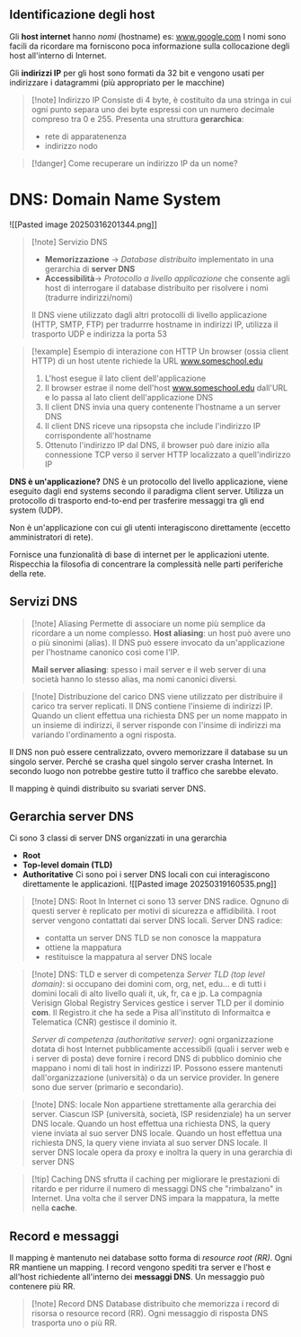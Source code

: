 ## Identificazione degli host
Gli **host internet** hanno *nomi* (hostname)
	es: www.google.com
I nomi sono facili da ricordare ma forniscono poca informazione sulla collocazione degli host all'interno di Internet.

Gli **indirizzi IP** per gli host sono formati da 32 bit e vengono usati per indirizzare i datagrammi (più appropriato per le macchine)
>[!note] Indirizzo IP
>Consiste di 4 byte, è costituito da una stringa in cui ogni punto separa uno dei byte espressi con un numero decimale compreso tra 0 e 255.
>Presenta una struttura **gerarchica**:
>- rete di apparatenenza
>- indirizzo nodo

>[!danger] Come recuperare un indirizzo IP da un nome?

# DNS: Domain Name System
![[Pasted image 20250316201344.png]]
>[!note] Servizio DNS
>- **Memorizzazione** -> *Database distribuito* implementato in una gerarchia di **server DNS**
>- **Accessibilità**-> *Protocollo a livello applicazione* che consente agli host di interrogare il database distribuito per risolvere i nomi  (tradurre indirizzi/nomi)
>
>Il DNS viene utilizzato dagli altri protocolli di livello applicazione (HTTP, SMTP, FTP) per tradurrre hostname in indirizzi IP, utilizza il trasporto UDP e indirizza la porta 53

>[!example] Esempio di interazione con HTTP
>Un browser (ossia client HTTP) di un host utente richiede la URL www.someschool.edu
>1) L'host esegue il lato client dell'applicazione
>2) Il browser estrae il nome dell'host www.someschool.edu dall'URL e lo passa al lato client dell'applicazione DNS
>3) Il client DNS invia una query contenente l'hostname a un server DNS
>4) Il client DNS riceve una ripsopsta che include l'indirizzo IP corrispondente all'hostname
>5) Ottenuto l'indirizzo IP dal DNS, il browser può dare inizio alla connessione TCP verso il server HTTP localizzato a quell'indirizzo IP

**DNS è un'applicazione?**
DNS è un protocollo del livello applicazione, viene eseguito dagli end systems secondo il paradigma client server.  Utilizza un protocollo di trasporto end-to-end per trasferire messaggi tra gli end system (UDP).

Non è un'applicazione con cui gli utenti interagiscono direttamente (eccetto amministratori di rete).

Fornisce una funzionalità di base di internet per le applicazioni utente. Rispecchia la filosofia di concentrare la complessità nelle parti periferiche della rete.
## Servizi DNS
>[!note] Aliasing
>Permette di associare un nome più semplice da ricordare a un nome complesso.
>**Host aliasing**: un host può avere uno o più sinonimi (alias). Il DNS può essere invocato da un'applicazione per l'hostname canonico così come l'IP.
>
>**Mail server aliasing**: spesso i mail server e il web server di una società hanno lo stesso alias, ma nomi canonici diversi.

>[!note] Distribuzione del carico 
>DNS viene utilizzato per distribuire il carico tra server replicati.
>Il DNS contiene l'insieme di indirizzi IP. Quando un client effettua una richiesta DNS per un nome mappato in un insieme di indirizzi, il server risponde con l'insime di indirizzi ma variando l'ordinamento a ogni risposta.

Il DNS non può essere centralizzato, ovvero memorizzare il database su un singolo server. Perché se crasha quel singolo server crasha Internet. In secondo luogo non potrebbe gestire tutto il traffico che sarebbe elevato.

Il mapping è quindi distribuito su svariati server DNS.

## Gerarchia server DNS
Ci sono 3 classi di server DNS organizzati in una gerarchia
- **Root**
- **Top-level domain (TLD)**
- **Authoritative**
Ci sono poi i server DNS locali con cui interagiscono direttamente le applicazioni.
![[Pasted image 20250319160535.png]]
>[!note] DNS: Root
>In Internet ci sono 13 server DNS radice. Ognuno di questi server è replicato per motivi di sicurezza e affidibilità. I root server vengono contattati dai server DNS locali.
>Server DNS radice: 
>- contatta un server DNS TLD se non conosce la mappatura
>- ottiene la mappatura
>- restituisce la mappatura al server DNS locale

>[!note] DNS: TLD e server di competenza
>*Server TLD (top level domain)*: si occupano dei domini com, org, net, edu... e di tutti i domini locali di alto livello quali it, uk, fr, ca e jp. La compagnia Verisign Global Registry Services gestice i server TLD per il dominio **com**.
>Il Registro.it che ha sede a Pisa all'instituto di Informaitca e Telematica (CNR) gestisce il dominio it.
>
>*Server di competenza (authoritative server)*: ogni organizzazione dotata di host Internet pubblicamente accessibili (quali i server web e i server di posta) deve fornire i record DNS di pubblico dominio che mappano i nomi di tali host in indirizzi IP. Possono essere mantenuti dall'organizzazione (università) o da un service provider.
>In genere sono due server (primario e secondario).

>[!note] DNS: locale
>Non appartiene strettamente alla gerarchia dei server. Ciascun ISP (università, società, ISP residenziale) ha un server DNS locale.
>Quando un host effettua una richiesta DNS, la query viene inviata al suo server DNS locale.
>Quando un host effettua una richiesta DNS, la query viene inviata al suo server DNS locale. Il server DNS locale opera da proxy e inoltra la query in una gerarchia di server DNS

>[!tip] Caching
>DNS sfrutta il caching per migliorare le prestazioni di ritardo e per ridurre il numero di messaggi DNS che "rimbalzano" in Internet. Una volta che il server DNS impara la mappatura, la mette nella **cache**.

## Record e messaggi
Il mapping è mantenuto nei database sotto forma di *resource root (RR)*. Ogni RR mantiene un mapping. I record vengono spediti tra server e l'host e all'host richiedente all'interno dei **messaggi DNS**. Un messaggio può contenere più RR.

>[!note] Record DNS
>Database distribuito che memorizza i record di risorsa o resource record (RR).
>Ogni messaggio di risposta DNS trasporta uno o più RR.
